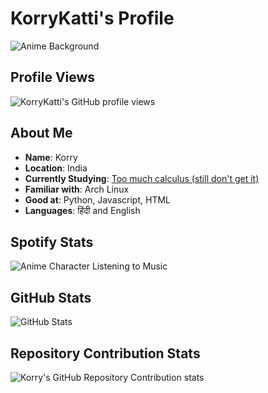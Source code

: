 # KorryKatti's Profile

![Anime Background](https://i.pinimg.com/736x/36/06/be/3606be88bb1fbe6130eecde8b20c6715.jpg)

## Profile Views

![KorryKatti's GitHub profile views](https://komarev.com/ghpvc/?username=KorryKatti&label=Repo+Views&color=brightgreen)

## About Me

- **Name**: Korry
- **Location**: India
- **Currently Studying**: [Too much calculus (still don't get it)](https://www.youtube.com/watch?v=HfACrKJ_Y2w)
- **Familiar with**: Arch Linux
- **Good at**: Python, Javascript, HTML
- **Languages**: हिंदी and English

## Spotify Stats

![Anime Character Listening to Music](https://example.com/character_music.png)

## GitHub Stats

![GitHub Stats](https://example.com/github_stats.png)

## Repository Contribution Stats

![Korry's GitHub Repository Contribution stats](https://example.com/repository_contribution_stats.png)
